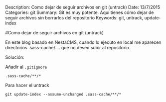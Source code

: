 Description: Como dejar de seguir archivos en git (untrack)
Date: 13/7/2015
Categories: git
Summary: Git es muy potente. Aquí tienes cómo dejar de seguir archivos sin borrarlos del repositorio
Keywords: git, untrack, update-index 

#Como dejar de seguir archivos en git (untrack)

En este blog basado en NestaCMS, cuando lo ejecuto en local me aparecen directorios .sass-cache/.... que no deseo subir al repositorio.

Solución:

Añadir al ```.gitignore```

    .sass-cache/**/*

Para hacer el untrack

    git update-index --assume-unchanged .sass-cache/**/*

